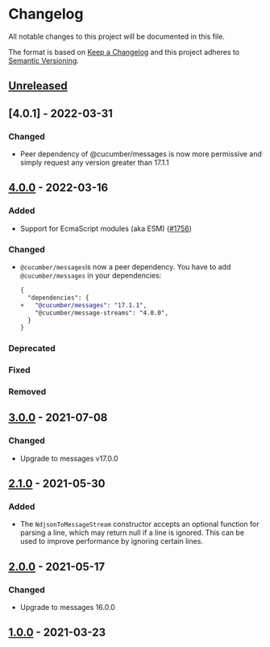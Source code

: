 # Changelog

All notable changes to this project will be documented in this file.

The format is based on [Keep a Changelog](http://keepachangelog.com/)
and this project adheres to [Semantic Versioning](http://semver.org/).

## [Unreleased]

## [4.0.1] - 2022-03-31

### Changed
- Peer dependency of @cucumber/messages is now more permissive and simply request any version greater than 17.1.1

## [4.0.0] - 2022-03-16
### Added
- Support for EcmaScript modules (aka ESM)
([#1756](https://github.com/cucumber/common/pull/1756))

### Changed
- `@cucumber/messages`is now a peer dependency. You have to add `@cucumber/messages` in your dependencies:
  ```diff
  {
    "dependencies": {
  +   "@cucumber/messages": "17.1.1",
      "@cucumber/message-streams": "4.0.0",
    }
  }
  ```

### Deprecated

### Fixed

### Removed

## [3.0.0] - 2021-07-08
### Changed
- Upgrade to messages v17.0.0

## [2.1.0] - 2021-05-30
### Added
- The `NdjsonToMessageStream` constructor accepts an optional function for parsing
a line, which may return null if a line is ignored. This can be used to improve performance
by ignoring certain lines.

## [2.0.0] - 2021-05-17
### Changed
- Upgrade to messages 16.0.0

## [1.0.0] - 2021-03-23

[Unreleased]: https://github.com/cucumber/message-streams/compare/v4.0.1...main
[4.0.0]: https://github.com/cucumber/message-streams/compare/v4.0.0...v4.0.1
[4.0.0]: https://github.com/cucumber/message-streams/compare/v3.0.0...v4.0.0
[3.0.0]: https://github.com/cucumber/message-streams/releases/tag/v3.0.0
[2.1.0]: https://github.com/cucumber/message-streams/releases/tag/v2.1.0
[2.0.0]: https://github.com/cucumber/message-streams/releases/tag/v2.0.0
[1.0.0]: https://github.com/cucumber/message-streams/releases/tag/v1.0.0


<!-- Contributors in alphabetical order -->
